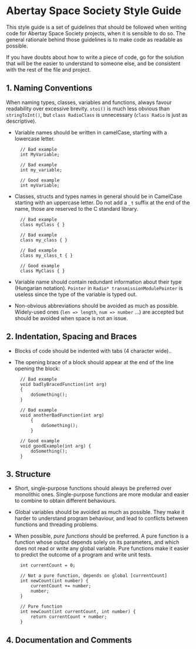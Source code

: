 # Abertay Space Society Style Guide


This style guide is a set of guidelines that should be followed when writing
code for Abertay Space Society projects, when it is sensible to do so. The
general rationale behind those guidelines is to make code as readable as
possible.

If you have doubts about how to write a piece of code, go for the solution that
will be the easier to understand to someone else, and be consistent with the
rest of the file and project.

## 1. Naming Conventions

When naming types, classes, variables and functions, always favour readability
over excessive brevity. `stoi()` is much less obvious than `stringToInt()`,
but `class RadioClass` is unnecessary (`class Radio` is just as descriptive).

* Variable names should be written in camelCase, starting with a lowercase
  letter.
  	
		// Bad example
		int MyVariable;
		
		// Bad example
		int my_variable;
		
		// Good example
		int myVariable;

* Classes, structs and types names in general should be in CamelCase starting
  with an uppercase letter. Do not add a `_t` suffix at the end of the name,
  those are reserved to the C standard library.
  
		// Bad example
		class myClass { }

		// Bad example
		class my_class { }
		
		// Bad example
		class my_class_t { }

		// Good example
		class MyClass { }

* Variable name should contain redundant information about their type (Hungarian
  notation). `Pointer` in `Radio* transmissionModulePointer` is useless since
  the type of the variable is typed out.

* Non-obvious abbreviations should be avoided as much as possible. Widely-used
  ones (`len => length`, `num => number` ...) are accepted but should be avoided
  when space is not an issue.


## 2. Indentation, Spacing and Braces

* Blocks of code should be indented with tabs (4 character wide)..

* The opening brace of a block should appear at the end of the line opening the
  block:
  
		// Bad example
		void badlyBracedFunction(int arg)
		{
			doSomething();
		}
	   
		// Bad example
		void anotherBadFunction(int arg)
			{
				doSomething();
			}
		
		// Good example
		void goodExample(int arg) {
			doSomething();
		}


## 3. Structure

* Short, single-purpose functions should always be preferred over monolithic
  ones. Single-purpose functions are more modular and easier to combine to
  obtain different behaviours.

* Global variables should be avoided as much as possible. They make it harder
  to understand program behaviour, and lead to conflicts between functions and
  threading problems.

* When possible, *pure functions* should be preferred. A pure function is a
  function whose output depends solely on its parameters, and which does not
  read or write any global variable. Pure functions make it easier to predict
  the outcome of a program and write unit tests.
  
  		
		int currentCount = 0;
		
		// Not a pure function, depends on global [currentCount]
		int newCount(int number) {
			currentCount += number;
			number;
		}
		
		// Pure function
		int newCount(int currentCount, int number) {
			return currentCount + number;
		}

## 4. Documentation and Comments


